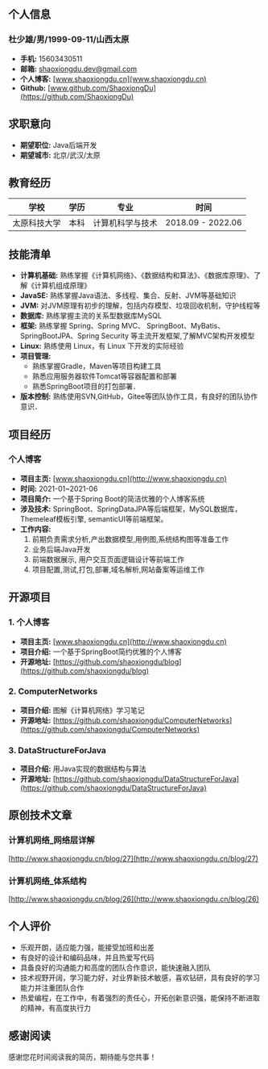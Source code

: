 ## 个人信息
###  **杜少雄/男/1999-09-11/山西太原**
- **手机:** 15603430511
- **邮箱:** shaoxiongdu.dev@gmail.com
- **个人博客:** [www.shaoxiongdu.cn](www.shaoxiongdu.cn)
- **Github:** [www.github.com/ShaoxiongDu](https://github.com/ShaoxiongDu)

## 求职意向
- **期望职位:** Java后端开发
- **期望城市:** 北京/武汉/太原

## 教育经历
| 学校         | 学历     | 专业          | 时间 |
| ------------ | -------------- | ----------------- | ------------ |
| 太原科技大学 | 本科 | 计算机科学与技术 | 2018.09 - 2022.06 |

## 技能清单
- **计算机基础:** 熟练掌握《计算机网络》、《数据结构和算法》、《数据库原理》、了解《计算机组成原理》
- **JavaSE:** 熟练掌握Java语法、多线程、集合、反射、JVM等基础知识
- **JVM:** 对JVM原理有初步的理解，包括内存模型、垃圾回收机制，守护线程等
- **数据库:** 熟练掌握主流的关系型数据库MySQL
- **框架:** 熟练掌握 Spring、Spring MVC、 SpringBoot、MyBatis、SpringBootJPA、Spring Security 等主流开发框架,了解MVC架构开发模型
- **Linux:** 熟练使用 Linux，有 Linux 下开发的实际经验
- **项目管理:**
  - 熟练掌握Gradle，Maven等项目构建工具
  - 熟悉应用服务器软件Tomcat等容器配置和部署
  - 熟悉SpringBoot项目的打包部署．
- **版本控制:** 熟练使用SVN,GitHub，Gitee等团队协作工具，有良好的团队协作意识．

## 项目经历

### 个人博客
- **项目主页:**  [www.shaoxiongdu.cn](http://www.shaoxiongdu.cn)
- **时间:**  2021-01~2021-06
- **项目简介:**  一个基于Spring Boot的简洁优雅的个人博客系统
- **涉及技术:**  SpringBoot、SpringDataJPA等后端框架，MySQL数据库，Themeleaf模板引擎, semanticUI等前端框架。
- **工作内容:** 
  1. 前期负责需求分析,产出数据模型,用例图,系统结构图等准备工作
  2. 业务后端Java开发
  3. 前端数据展示, 用户交互页面逻辑设计等前端工作
  4. 项目配置,测试,打包,部署,域名解析,网站备案等运维工作

## 开源项目

### 1. 个人博客
- **项目主页:**  [www.shaoxiongdu.cn](http://www.shaoxiongdu.cn)
- **项目介绍:**  一个基于SpringBoot简约优雅的个人博客
- **开源地址:**  [https://github.com/shaoxiongdu/blog](https://github.com/shaoxiongdu/blog)

### 2. ComputerNetworks
- **项目介绍:**  图解《计算机网络》学习笔记
- **开源地址:**  [https://github.com/shaoxiongdu/ComputerNetworks](https://github.com/shaoxiongdu/ComputerNetworks)

### 3. DataStructureForJava
- **项目介绍:**  用Java实现的数据结构与算法
- **开源地址:**  [https://github.com/shaoxiongdu/DataStructureForJava](https://github.com/shaoxiongdu/DataStructureForJava)

## 原创技术文章

### 计算机网络_网络层详解
[http://www.shaoxiongdu.cn/blog/27](http://www.shaoxiongdu.cn/blog/27)
### 计算机网络_体系结构
[http://www.shaoxiongdu.cn/blog/26](http://www.shaoxiongdu.cn/blog/26)

## 个人评价 

- 乐观开朗，适应能力强，能接受加班和出差
- 有良好的设计和编码品味，并且热爱写代码
- 具备良好的沟通能力和高度的团队合作意识，能快速融入团队
- 技术视野开阔，学习能力好，对业界新技术敏感，喜欢钻研，具有良好的学习能力并注重团队合作
- 热爱编程，在工作中，有着强烈的责任心，开拓创新意识强，能保持不断进取的精神，有高度执行力

## 感谢阅读

感谢您花时间阅读我的简历，期待能与您共事！

<div style="page-break-after: always;"></div>
